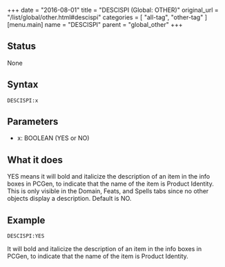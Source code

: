 +++
date = "2016-08-01"
title = "DESCISPI (Global: OTHER)"
original_url = "/list/global/other.html#descispi"
categories = [ "all-tag", "other-tag" ]
[menu.main]
    name = "DESCISPI"
    parent = "global_other"
+++

## Status

None

## Syntax

`DESCISPI:x`

## Parameters

-   x: BOOLEAN (YES or NO)



What it does
------------

YES means it will bold and italicize the description of an item in the
info boxes in PCGen, to indicate that the name of the item is Product
Identity. This is only visible in the Domain, Feats, and Spells tabs
since no other objects display a description. Default is NO.

Example
-------

`DESCISPI:YES`

It will bold and italicize the description of an item in the info boxes
in PCGen, to indicate that the name of the item is Product Identity.

